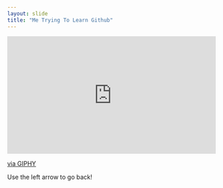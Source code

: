 ```yaml
---
layout: slide
title: "Me Trying To Learn Github"
---
```

<iframe src="https://giphy.com/embed/5wWf7H89PisM6An8UAU" width="480" height="271" frameBorder="0" class="giphy-embed" allowFullScreen></iframe><p><a href="https://giphy.com/gifs/editingandlayout-the-office-michael-scott-5wWf7H89PisM6An8UAU">via GIPHY</a></p>
Use the left arrow to go back!
